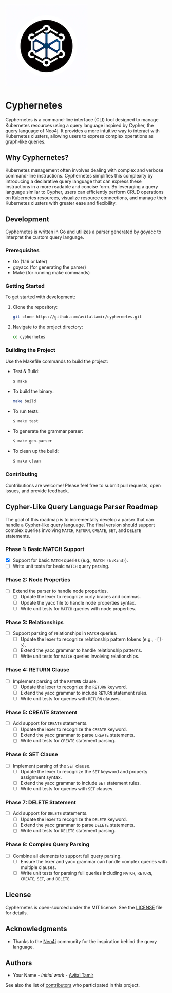 ![Cyphernetes Logo](./logo.png)

# Cyphernetes

Cyphernetes is a command-line interface (CLI) tool designed to manage Kubernetes resources using a query language inspired by Cypher, the query language of Neo4j. It provides a more intuitive way to interact with Kubernetes clusters, allowing users to express complex operations as graph-like queries.

## Why Cyphernetes?

Kubernetes management often involves dealing with complex and verbose command-line instructions. Cyphernetes simplifies this complexity by introducing a declarative query language that can express these instructions in a more readable and concise form. By leveraging a query language similar to Cypher, users can efficiently perform CRUD operations on Kubernetes resources, visualize resource connections, and manage their Kubernetes clusters with greater ease and flexibility.

## Development

Cyphernetes is written in Go and utilizes a parser generated by goyacc to interpret the custom query language.

### Prerequisites

- Go (1.16 or later)
- goyacc (for generating the parser)
- Make (for running make commands)

### Getting Started

To get started with development:

1. Clone the repository:
    ```bash
    git clone https://github.com/avitaltamir/cyphernetes.git
    ```

2. Navigate to the project directory:
    ```bash
    cd cyphernetes
    ```

### Building the Project

Use the Makefile commands to build the project:

- Test & Build:
    ```bash
    $ make
    ```
- To build the binary:
    ```bash
    make build
    ```

- To run tests:
    ```bash
    $ make test
    ```

- To generate the grammar parser:
    ```bash
    $ make gen-parser
    ```

- To clean up the build:
    ```bash
    $ make clean
    ```

### Contributing

Contributions are welcome! Please feel free to submit pull requests, open issues, and provide feedback.

## Cypher-Like Query Language Parser Roadmap

The goal of this roadmap is to incrementally develop a parser that can handle a Cypher-like query language. The final version should support complex queries involving `MATCH`, `RETURN`, `CREATE`, `SET`, and `DELETE` statements.

### Phase 1: Basic MATCH Support

- [x] Support for basic `MATCH` queries (e.g., `MATCH (k:Kind)`).
- [ ] Write unit tests for basic `MATCH` query parsing.

### Phase 2: Node Properties

- [ ] Extend the parser to handle node properties.
  - [ ] Update the lexer to recognize curly braces and commas.
  - [ ] Update the yacc file to handle node properties syntax.
  - [ ] Write unit tests for `MATCH` queries with node properties.

### Phase 3: Relationships

- [ ] Support parsing of relationships in `MATCH` queries.
  - [ ] Update the lexer to recognize relationship pattern tokens (e.g., `-[]->`).
  - [ ] Extend the yacc grammar to handle relationship patterns.
  - [ ] Write unit tests for `MATCH` queries involving relationships.

### Phase 4: RETURN Clause

- [ ] Implement parsing of the `RETURN` clause.
  - [ ] Update the lexer to recognize the `RETURN` keyword.
  - [ ] Extend the yacc grammar to include `RETURN` statement rules.
  - [ ] Write unit tests for queries with `RETURN` clauses.

### Phase 5: CREATE Statement

- [ ] Add support for `CREATE` statements.
  - [ ] Update the lexer to recognize the `CREATE` keyword.
  - [ ] Extend the yacc grammar to parse `CREATE` statements.
  - [ ] Write unit tests for `CREATE` statement parsing.

### Phase 6: SET Clause

- [ ] Implement parsing of the `SET` clause.
  - [ ] Update the lexer to recognize the `SET` keyword and property assignment syntax.
  - [ ] Extend the yacc grammar to include `SET` statement rules.
  - [ ] Write unit tests for queries with `SET` clauses.

### Phase 7: DELETE Statement

- [ ] Add support for `DELETE` statements.
  - [ ] Update the lexer to recognize the `DELETE` keyword.
  - [ ] Extend the yacc grammar to parse `DELETE` statements.
  - [ ] Write unit tests for `DELETE` statement parsing.

### Phase 8: Complex Query Parsing

- [ ] Combine all elements to support full query parsing.
  - [ ] Ensure the lexer and yacc grammar can handle complex queries with multiple clauses.
  - [ ] Write unit tests for parsing full queries including `MATCH`, `RETURN`, `CREATE`, `SET`, and `DELETE`.

## License

Cyphernetes is open-sourced under the MIT license. See the [LICENSE](LICENSE) file for details.

## Acknowledgments

- Thanks to the [Neo4j](https://neo4j.com/) community for the inspiration behind the query language.

## Authors

- Your Name - _Initial work_ - [Avital Tamir](https://github.com/avitaltamir)

See also the list of [contributors](https://github.com/yourusername/cyphernetes/contributors) who participated in this project.
